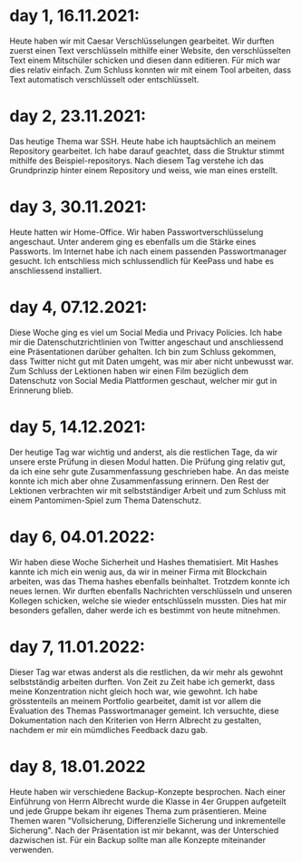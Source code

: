 # day 1, 16.11.2021:

Heute haben wir mit Caesar Verschlüsselungen gearbeitet.
Wir durften zuerst einen Text verschlüsseln mithilfe einer Website, den verschlüsselten Text einem Mitschüler schicken und diesen dann editieren.
Für mich war dies relativ einfach. 
Zum Schluss konnten wir mit einem Tool arbeiten, dass Text automatisch verschlüsselt oder entschlüsselt.

# day 2, 23.11.2021:

Das heutige Thema war SSH. Heute habe ich hauptsächlich an meinem Repository gearbeitet. Ich habe darauf geachtet, dass die Struktur stimmt mithilfe des Beispiel-repositorys. Nach diesem Tag verstehe ich das Grundprinzip hinter einem Repository und weiss, wie man eines erstellt.

# day 3, 30.11.2021:

Heute hatten wir Home-Office.
Wir haben Passwortverschlüsselung angeschaut. Unter anderem ging es ebenfalls um die Stärke eines Passworts. Im Internet habe ich nach einem passenden Passwortmanager gesucht. Ich entschliess mich schlussendlich für KeePass und habe es anschliessend installiert.

# day 4, 07.12.2021:

Diese Woche ging es viel um Social Media und Privacy Policies. Ich habe mir die Datenschutzrichtlinien von Twitter angeschaut und anschliessend eine Präsentationen darüber gehalten. Ich bin zum Schluss gekommen, dass Twitter nicht gut mit Daten umgeht, was mir aber nicht unbewusst war. Zum Schluss der Lektionen haben wir einen Film bezüglich dem Datenschutz von Social Media Plattformen geschaut, welcher mir gut in Erinnerung blieb.

# day 5, 14.12.2021:

Der heutige Tag war wichtig und anderst, als die restlichen Tage, da wir unsere erste Prüfung in diesen Modul hatten. Die Prüfung ging relativ gut, da ich eine sehr gute Zusammenfassung geschrieben habe. An das meiste konnte ich mich aber ohne Zusammenfassung erinnern. Den Rest der Lektionen verbrachten wir mit selbstständiger Arbeit und zum Schluss mit einem Pantomimen-Spiel zum Thema Datenschutz.

# day 6, 04.01.2022:

Wir haben diese Woche Sicherheit und Hashes thematisiert. Mit Hashes kannte ich mich ein wenig aus, da wir in meiner Firma mit Blockchain arbeiten, was das Thema hashes ebenfalls beinhaltet. Trotzdem konnte ich neues lernen. Wir durften ebenfalls Nachrichten verschlüsseln und unseren Kollegen schicken, welche sie wieder entschlüsseln mussten. Dies hat mir besonders gefallen, daher werde ich es bestimmt von heute mitnehmen.

# day 7, 11.01.2022:

Dieser Tag war etwas anderst als die restlichen, da wir mehr als gewohnt selbstständig arbeiten durften. Von Zeit zu Zeit habe ich gemerkt, dass meine Konzentration nicht gleich hoch war, wie gewohnt. Ich habe grösstenteils an meinem Portfolio gearbeitet, damit ist vor allem die Evaluation des Themas Passwortmanager gemeint. Ich versuchte, diese Dokumentation nach den Kriterien von Herrn Albrecht zu gestalten, nachdem er mir ein mümdliches Feedback dazu gab.

# day 8, 18.01.2022

Heute haben wir verschiedene Backup-Konzepte besprochen. Nach einer Einführung von Herrn Albrecht wurde die Klasse in 4er Gruppen aufgeteilt und jede Gruppe bekam ihr eigenes Thema zum präsentieren. Meine Themen waren "Vollsicherung, Differenzielle Sicherung und inkrementelle Sicherung". Nach der Präsentation ist mir bekannt, was der Unterschied dazwischen ist. Für ein Backup sollte man alle Konzepte miteinander verwenden.
